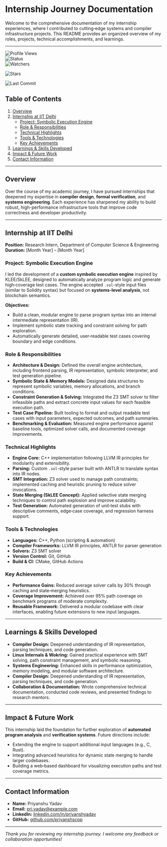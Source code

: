 
   
# Internship Journey Documentation

Welcome to the comprehensive documentation of my internship experiences, where I contributed to cutting‑edge systems and compiler infrastructure projects. This README provides an organized overview of my roles, projects, technical accomplishments, and learnings.

---
<!-- GitHub Readme Badges -->  
  ![Profile Views](https://komarev.com/ghpvc/?username=priyanshscpp&color=brightgreen)  
  ![Status](https://img.shields.io/badge/status-production-green?style=for-the-badge)  
  ![Watchers](https://img.shields.io/github/watchers/priyanshscpp/internship-journey?style=social&label=Watchers)  
   
  ![Stars](https://img.shields.io/github/stars/priyanshscpp/internship-journey?style=social&label=Stars)  
   
  ![Last Commit](https://img.shields.io/github/last-commit/priyanshscpp/internship-journey?style=for-the-badge)  

## Table of Contents

1. [Overview](#overview)  
2. [Internship at IIT Delhi](#internship-at-iit-delhi)  
   - [Project: Symbolic Execution Engine](#project-symbolic-execution-engine)  
   - [Role & Responsibilities](#role--responsibilities)  
   - [Technical Highlights](#technical-highlights)  
   - [Tools & Technologies](#tools--technologies)  
   - [Key Achievements](#key-achievements)  
3. [Learnings & Skills Developed](#learnings--skills-developed)  
4. [Impact & Future Work](#impact--future-work)  
5. [Contact Information](#contact-information)  

---

## Overview

Over the course of my academic journey, I have pursued internships that deepened my expertise in **compiler design**, **formal verification**, and **systems engineering**. Each experience has sharpened my ability to build robust, high-performance infrastructure tools that improve code correctness and developer productivity.

---

## Internship at IIT Delhi

**Position:** Research Intern, Department of Computer Science & Engineering  
**Duration:** [Month Year] – [Month Year]

### Project: Symbolic Execution Engine

I led the development of a **custom symbolic execution engine** inspired by KLEE/SkLEE, designed to automatically analyze program logic and generate high‑coverage test cases. The engine accepted `.sol`-style input files (similar to Solidity syntax) but focused on **systems‑level analysis**, not blockchain semantics.

**Objectives:**  
- Build a clean, modular engine to parse program syntax into an internal intermediate representation (IR).  
- Implement symbolic state tracking and constraint solving for path exploration.  
- Automatically generate detailed, user‑readable test cases covering boundary and edge conditions.

### Role & Responsibilities

- **Architecture & Design:** Defined the overall engine architecture, including frontend parsing, IR representation, symbolic interpreter, and test generation pipeline.  
- **Symbolic State & Memory Models:** Designed data structures to represent symbolic variables, memory allocations, and branch conditions.  
- **Constraint Generation & Solving:** Integrated the Z3 SMT solver to filter infeasible paths and extract concrete input values for each feasible execution path.  
- **Test Case Pipeline:** Built tooling to format and output readable test cases with input parameters, expected outcomes, and path summaries.  
- **Benchmarking & Evaluation:** Measured engine performance against baseline tools, optimized solver calls, and documented coverage improvements.

### Technical Highlights

- **Engine Core:** C++ implementation following LLVM IR principles for modularity and extensibility.  
- **Parsing:** Custom `.sol`-style parser built with ANTLR to translate syntax into IR nodes.  
- **SMT Integration:** Z3 solver used to manage path constraints; implemented caching and heuristic pruning to reduce solver invocations.  
- **State Merging (SkLEE Concept):** Applied selective state merging techniques to control path explosion and improve scalability.  
- **Test Generation:** Automated generation of unit‑test stubs with descriptive comments, edge‑case coverage, and regression harness support.

### Tools & Technologies

- **Languages:** C++, Python (scripting & automation)  
- **Compiler Frameworks:** LLVM IR principles, ANTLR for parser generation  
- **Solvers:** Z3 SMT solver  
- **Version Control:** Git, GitHub  
- **Build & CI:** CMake, GitHub Actions

### Key Achievements

- **Performance Gains:** Reduced average solver calls by 30% through caching and state‑merging heuristics.  
- **Coverage Improvement:** Achieved over 95% path coverage on benchmark programs of moderate complexity.  
- **Reusable Framework:** Delivered a modular codebase with clear interfaces, enabling future extensions to new input languages.

---

## Learnings & Skills Developed

- **Compiler Design:** Deepened understanding of IR representation, parsing techniques, and code generation.  
- **Linux Internals & Wokring:** Gained practical experience with SMT solving, path constraint management, and symbolic reasoning.  
- **Systems Engineering:** Enhanced skills in performance optimization, memory modeling, and modular software architecture.
- **Compiler Design:** Deepened understanding of IR representation, parsing techniques, and code generation.  
- **Collaboration & Documentation:** Wrote comprehensive technical documentation, conducted code reviews, and presented findings to research mentors.

---

## Impact & Future Work

This internship laid the foundation for further exploration of **automated program analysis** and **verification systems**. Future directions include:

- Extending the engine to support additional input languages (e.g., C, Rust).  
- Integrating advanced heuristics for dynamic state merging to handle larger codebases.  
- Building a web‑based dashboard for visualizing execution paths and test coverage metrics.

---

## Contact Information

- **Name:** Priyanshu Yadav  
- **Email:** pri.yadav@example.com  
- **LinkedIn:** [linkedin.com/in/priyanshyadav](https://linkedin.com/in/priyanshyadav)  
- **GitHub:** [github.com/priyanshscpp](https://github.com/priyanshscpp)

---

*Thank you for reviewing my internship journey. I welcome any feedback or collaboration opportunities!*  
